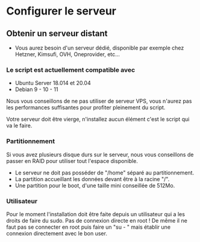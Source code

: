 # Configurer le serveur

## Obtenir un serveur distant

* Vous aurez besoin d'un serveur dédié, disponible par exemple chez Hetzner, Kimsufi, OVH, Oneprovider, etc...

### Le script est actuellement compatible avec
* Ubuntu Server 18.014 et 20.04
* Debian 9 - 10 - 11

Nous vous conseillons de ne pas utiliser de serveur VPS, vous n'aurez pas les performances suffisantes pour profiter pleinement du script.

Votre serveur doit être vierge, n'installez aucun élément c'est le script qui va le faire.

### Partitionnement

Si vous avez plusieurs disque durs sur le serveur, nous vous conseillons de passer en RAID pour utiliser tout l'espace disponible.
* Le serveur ne doit pas posséder de "/home" séparé au partitionnement.
* La partition accueillant les données devant être à la racine "/".
* Une partition pour le boot, d'une taille mini conseillée de 512Mo.

### Utilisateur

Pour le moment l'installation doit être faite depuis un utilisateur qui a les droits de faire du sudo. Pas de connexion directe en root ! De même il ne faut pas se connecter en root puis faire un "su - <user>" mais établir une connexion directement avec le bon user. 